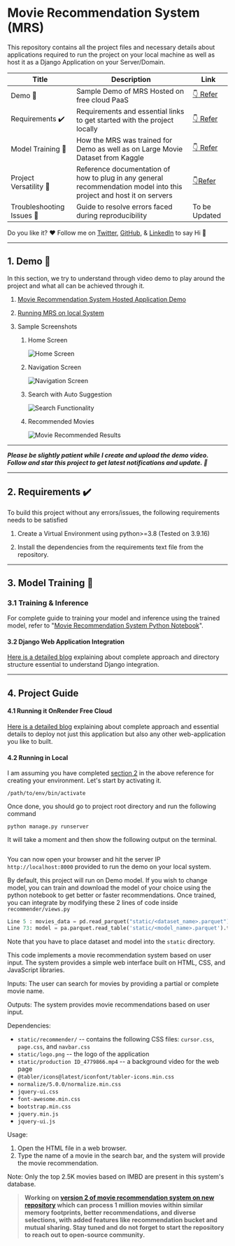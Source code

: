 # Movie Recommendation System (MRS)

This repository contains all the project files and necessary details about applications required to run the project on your local machine as well as host it as a Django Application on your Server/Domain.

| Title                                    | Description                                                                                                         | Link                                                                                                                       |
| ---------------------------------------- | ------------------------------------------------------------------------------------------------------------------- | -------------------------------------------------------------------------------------------------------------------------- |
| Demo :movie_camera:                      | Sample Demo of MRS Hosted on free cloud PaaS                                                                        | [:point_down: Refer](https://github.com/)                      |
| Requirements :heavy_check_mark:          | Requirements and essential links to get started with the project locally                                            | [:point_down: Refer](https://github.com/)          |
| Model Training :small_red_triangle_down: | How the MRS was trained for Demo as well as on Large Movie Dataset from Kaggle                                      | [:point_down: Refer](https://github.com/) |
| Project Versatility :page_with_curl:     | Reference documentation of how to plug in any general recommendation model into this project and host it on servers | [:point_down:Refer](https://github.com/)                           |
| Troubleshooting Issues :muscle:          | Guide to resolve errors faced during reproducibility                                                                | To be Updated                                                                                                              |

Do you like it? :heart: Follow me on [Twitter](https://twitter.com/), [GitHub](https://github.com/), & [LinkedIn](https://www.linkedin.com/) to say Hi :wave:

<hr>

## 1. Demo :movie_camera:

In this section, we try to understand through video demo to play around the project and what all can be achieved through it.

1. [Movie Recommendation System Hosted Application Demo](https://movie-recommendation-8g56.onrender.com/)

2. [Running MRS on local System](https://github.com/)

3. Sample Screenshots

   1. Home Screen

      <img src="static/images/ss1.png" alt="Home Screen" />

   2. Navigation Screen

      <img src="static/images/ss2.png" alt="Navigation Screen" />

   3. Search with Auto Suggestion

      <img src="static/images/ss3.png" alt="Search Functionality" />

   4. Recommended Movies

      <img src="static/images/ss4.png" alt="Movie Recommended Results" />


____

***Please be slightly patient while I create and upload the demo video. Follow and star this project to get latest notifications and update. :raised_hands:***

<hr>

## 2. Requirements :heavy_check_mark:

To build this project without any errors/issues, the following requirements needs to be satisfied

1. Create a Virtual Environment using python>=3.8 (Tested on 3.9.16)

2. Install the dependencies from the requirements text file from the repository.

<hr>

## 3. Model Training :small_red_triangle_down:

### 3.1 Training & Inference

For complete guide to training your model and inference using the trained model, refer to "[Movie Recommendation System Python Notebook](https://github.com/)".

#### 3.2 Django Web Application Integration

[Here is a detailed blog](https://medium.com/analytics-vidhya/movie-recommendation-system-python-flask-web-application-heroku-deployment-7e39492b640c) explaining about complete approach and directory structure essential to understand Django integration.

<hr>

## 4. Project Guide

#### 4.1 Running it OnRender Free Cloud

[Here is a detailed blog](https://medium.com/analytics-vidhya/movie-recommendation-system-python-flask-web-application-heroku-deployment-7e39492b640c) explaining about complete approach and essential details to deploy not just this application but also any other web-application you like to built.

#### 4.2 Running in Local

I am assuming you have completed [section 2](https://github.com/) in the above reference for creating your environment. Let's start by activating it.

```shell
/path/to/env/bin/activate
```

Once done, you should go to project root directory and run the following command

```she
python manage.py runserver
```

It will take a moment and then show the following output on the terminal.

<img title="" src="./readme_images/runserver_demo.png" alt="">

You can now open your browser and hit the server IP `http://localhost:8000` provided to run the demo on your local system. 

By default, this project will run on Demo model. If you wish to change model, you can train and download the model of your choice using the python notebook to get better or faster recommendations. Once trained, you can integrate by modifying these 2 lines of code inside `recommender/views.py`

```python
Line 5 : movies_data = pd.read_parquet("static/<dataset_name>.parquet")
Line 73: model = pa.parquet.read_table('static/<model_name>.parquet').to_pandas()
```

Note that you have to place dataset and model into the `static` directory.


This code implements a movie recommendation system based on user input. The system provides a simple web interface built on HTML, CSS, and JavaScript libraries. 

Inputs: The user can search for movies by providing a partial or complete movie name. 

Outputs: The system provides movie recommendations based on user input. 

Dependencies: 

* `static/recommender/` -- contains the following CSS files: `cursor.css`, `page.css`, and `navbar.css`
* `static/logo.png` -- the logo of the application
* `static/production ID_4779866.mp4` -- a background video for the web page
* `@tabler/icons@latest/iconfont/tabler-icons.min.css`
* `normalize/5.0.0/normalize.min.css`
* `jquery-ui.css`
* `font-awesome.min.css`
* `bootstrap.min.css`
* `jquery.min.js`
* `jquery-ui.js`

Usage:

1. Open the HTML file in a web browser.
2. Type the name of a movie in the search bar, and the system will provide the movie recommendation. 

Note: Only the top 2.5K movies based on IMBD are present in this system's database.

> **Working on [version 2 of movie recommendation system on new repository](https://github.com/) which can process 1 million movies within similar memory footprints, better recommendations, and diverse selections, with added features like recommendation bucket and mutual sharing. Stay tuned and do not forget to start the repository to reach out to open-source community.**
